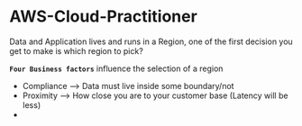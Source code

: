 # AWS-Cloud-Practitioner
Data and Application lives and runs in a Region, one of the first decision you get to make is which region to pick? 

**`Four Business factors`** influence the selection of a region
- Compliance --> Data must live inside some boundary/not
- Proximity  --> How close you are to your customer base (Latency will be less)
- 
